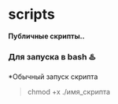 # scripts
**Публичные скрипты..**
### Для запуска в bash  :hotsprings:

*Обычный запуск скрипта

 >chmod +x ./имя_скрипта 

